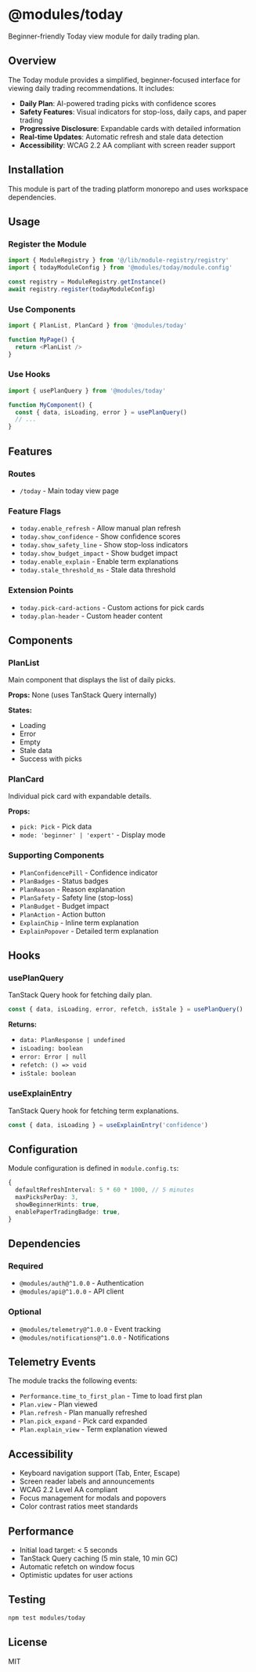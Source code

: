 # @modules/today

Beginner-friendly Today view module for daily trading plan.

## Overview

The Today module provides a simplified, beginner-focused interface for viewing daily trading recommendations. It includes:

- **Daily Plan**: AI-powered trading picks with confidence scores
- **Safety Features**: Visual indicators for stop-loss, daily caps, and paper trading
- **Progressive Disclosure**: Expandable cards with detailed information
- **Real-time Updates**: Automatic refresh and stale data detection
- **Accessibility**: WCAG 2.2 AA compliant with screen reader support

## Installation

This module is part of the trading platform monorepo and uses workspace dependencies.

## Usage

### Register the Module

```typescript
import { ModuleRegistry } from '@/lib/module-registry/registry'
import { todayModuleConfig } from '@modules/today/module.config'

const registry = ModuleRegistry.getInstance()
await registry.register(todayModuleConfig)
```

### Use Components

```typescript
import { PlanList, PlanCard } from '@modules/today'

function MyPage() {
  return <PlanList />
}
```

### Use Hooks

```typescript
import { usePlanQuery } from '@modules/today'

function MyComponent() {
  const { data, isLoading, error } = usePlanQuery()
  // ...
}
```

## Features

### Routes

- `/today` - Main today view page

### Feature Flags

- `today.enable_refresh` - Allow manual plan refresh
- `today.show_confidence` - Show confidence scores
- `today.show_safety_line` - Show stop-loss indicators
- `today.show_budget_impact` - Show budget impact
- `today.enable_explain` - Enable term explanations
- `today.stale_threshold_ms` - Stale data threshold

### Extension Points

- `today.pick-card-actions` - Custom actions for pick cards
- `today.plan-header` - Custom header content

## Components

### PlanList

Main component that displays the list of daily picks.

**Props:** None (uses TanStack Query internally)

**States:**
- Loading
- Error
- Empty
- Stale data
- Success with picks

### PlanCard

Individual pick card with expandable details.

**Props:**
- `pick: Pick` - Pick data
- `mode: 'beginner' | 'expert'` - Display mode

### Supporting Components

- `PlanConfidencePill` - Confidence indicator
- `PlanBadges` - Status badges
- `PlanReason` - Reason explanation
- `PlanSafety` - Safety line (stop-loss)
- `PlanBudget` - Budget impact
- `PlanAction` - Action button
- `ExplainChip` - Inline term explanation
- `ExplainPopover` - Detailed term explanation

## Hooks

### usePlanQuery

TanStack Query hook for fetching daily plan.

```typescript
const { data, isLoading, error, refetch, isStale } = usePlanQuery()
```

**Returns:**
- `data: PlanResponse | undefined`
- `isLoading: boolean`
- `error: Error | null`
- `refetch: () => void`
- `isStale: boolean`

### useExplainEntry

TanStack Query hook for fetching term explanations.

```typescript
const { data, isLoading } = useExplainEntry('confidence')
```

## Configuration

Module configuration is defined in `module.config.ts`:

```typescript
{
  defaultRefreshInterval: 5 * 60 * 1000, // 5 minutes
  maxPicksPerDay: 3,
  showBeginnerHints: true,
  enablePaperTradingBadge: true,
}
```

## Dependencies

### Required
- `@modules/auth@^1.0.0` - Authentication
- `@modules/api@^1.0.0` - API client

### Optional
- `@modules/telemetry@^1.0.0` - Event tracking
- `@modules/notifications@^1.0.0` - Notifications

## Telemetry Events

The module tracks the following events:

- `Performance.time_to_first_plan` - Time to load first plan
- `Plan.view` - Plan viewed
- `Plan.refresh` - Plan manually refreshed
- `Plan.pick_expand` - Pick card expanded
- `Plan.explain_view` - Term explanation viewed

## Accessibility

- Keyboard navigation support (Tab, Enter, Escape)
- Screen reader labels and announcements
- WCAG 2.2 Level AA compliant
- Focus management for modals and popovers
- Color contrast ratios meet standards

## Performance

- Initial load target: < 5 seconds
- TanStack Query caching (5 min stale, 10 min GC)
- Automatic refetch on window focus
- Optimistic updates for user actions

## Testing

```bash
npm test modules/today
```

## License

MIT
